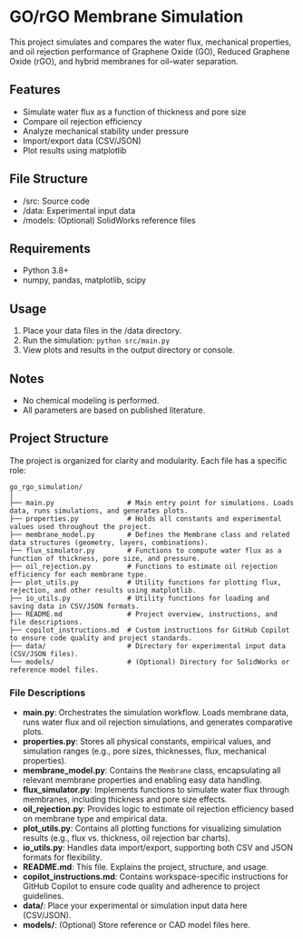 # GO/rGO Membrane Simulation

This project simulates and compares the water flux, mechanical properties, and oil rejection performance of Graphene Oxide (GO), Reduced Graphene Oxide (rGO), and hybrid membranes for oil–water separation.

## Features
- Simulate water flux as a function of thickness and pore size
- Compare oil rejection efficiency
- Analyze mechanical stability under pressure
- Import/export data (CSV/JSON)
- Plot results using matplotlib

## File Structure
- /src: Source code
- /data: Experimental input data
- /models: (Optional) SolidWorks reference files

## Requirements
- Python 3.8+
- numpy, pandas, matplotlib, scipy

## Usage
1. Place your data files in the /data directory.
2. Run the simulation: `python src/main.py`
3. View plots and results in the output directory or console.

## Notes
- No chemical modeling is performed.
- All parameters are based on published literature.

## Project Structure

The project is organized for clarity and modularity. Each file has a specific role:

```
go_rgo_simulation/
│
├── main.py                  # Main entry point for simulations. Loads data, runs simulations, and generates plots.
├── properties.py            # Holds all constants and experimental values used throughout the project.
├── membrane_model.py        # Defines the Membrane class and related data structures (geometry, layers, combinations).
├── flux_simulator.py        # Functions to compute water flux as a function of thickness, pore size, and pressure.
├── oil_rejection.py         # Functions to estimate oil rejection efficiency for each membrane type.
├── plot_utils.py            # Utility functions for plotting flux, rejection, and other results using matplotlib.
├── io_utils.py              # Utility functions for loading and saving data in CSV/JSON formats.
├── README.md                # Project overview, instructions, and file descriptions.
├── copilot_instructions.md  # Custom instructions for GitHub Copilot to ensure code quality and project standards.
├── data/                    # Directory for experimental input data (CSV/JSON files).
└── models/                  # (Optional) Directory for SolidWorks or reference model files.
```

### File Descriptions
- **main.py**: Orchestrates the simulation workflow. Loads membrane data, runs water flux and oil rejection simulations, and generates comparative plots.
- **properties.py**: Stores all physical constants, empirical values, and simulation ranges (e.g., pore sizes, thicknesses, flux, mechanical properties).
- **membrane_model.py**: Contains the `Membrane` class, encapsulating all relevant membrane properties and enabling easy data handling.
- **flux_simulator.py**: Implements functions to simulate water flux through membranes, including thickness and pore size effects.
- **oil_rejection.py**: Provides logic to estimate oil rejection efficiency based on membrane type and empirical data.
- **plot_utils.py**: Contains all plotting functions for visualizing simulation results (e.g., flux vs. thickness, oil rejection bar charts).
- **io_utils.py**: Handles data import/export, supporting both CSV and JSON formats for flexibility.
- **README.md**: This file. Explains the project, structure, and usage.
- **copilot_instructions.md**: Contains workspace-specific instructions for GitHub Copilot to ensure code quality and adherence to project guidelines.
- **data/**: Place your experimental or simulation input data here (CSV/JSON).
- **models/**: (Optional) Store reference or CAD model files here.
